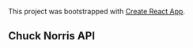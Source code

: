 This project was bootstrapped with [Create React App](https://github.com/facebook/create-react-app).

## Chuck Norris API

